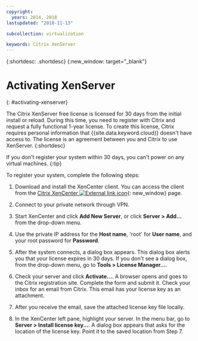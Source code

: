 ```yaml
---
copyright:
  years: 2014, 2018
lastupdated: "2018-11-13"

subcollection: virtualization

keywords: Citrix XenServer
---
```


{:shortdesc: .shortdesc}
{:new_window: target="_blank"}

# Activating XenServer
{: #activating-xenserver}

The Citrix XenServer free license is licensed for 30 days from the initial install or reload. During this time, you need to register with Citrix and request a fully functional 1-year license. To create this license, Citrix requires personal information that {{site.data.keyword.cloud}} doesn't have access to. The license is an agreement between you and Citrix to use XenServer.
{:shortdesc}

If you don't register your system within 30 days, you can't power on any virtual machines.
{:tip}

To register your system, complete the following steps:

1. Download and install the XenCenter client. You can access the client from the [Citrix XenCenter ![External link icon](../../icons/launch-glyph.svg "External link icon")](https://community.citrix.com/display/xs/XenCenter){: new_window} page.

2. Connect to your private network through VPN.

3. Start XenCenter and click **Add New Server**, or click **Server > Add...** from the drop-down menu.

4. Use the private IP address for the **Host name**, 'root' for **User name**, and your root password for **Password**.

5. After the system connects, a dialog box appears. This dialog box alerts you that your license expires in 30 days. If you don't see a dialog box, from the drop-down menu, go to **Tools > License Manager...**.

6. Check your server and click **Activate...**. A browser opens and goes to the Citrix registration site. Complete the form and submit it. Check your inbox for an email from Citrix. This email has your license key as an attachment.

7. After you receive the email, save the attached license key file locally.

8. In the XenCenter left pane, highlight your server. In the menu bar, go to **Server > Install license key...**. A dialog box appears that asks for the location of the license key. Point it to the saved location from Step 7.

